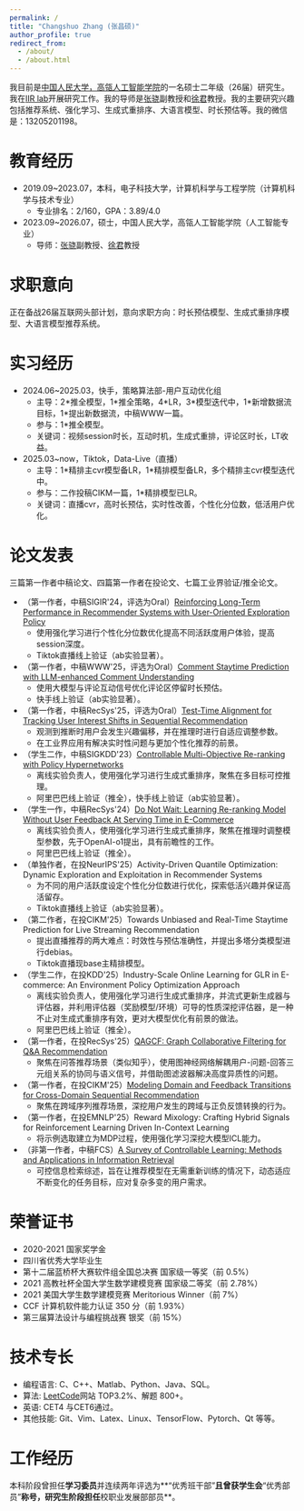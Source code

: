 ```yaml
---
permalink: /
title: "Changshuo Zhang (张昌硕)"
author_profile: true
redirect_from: 
  - /about/
  - /about.html
---
```


我目前是[中国人民大学，高瓴人工智能学院](http://ai.ruc.edu.cn/english/index.htm)的一名硕士二年级（26届）研究生。我在[IIR lab](https://ruc-iir-lab.github.io/)开展研究工作。我的导师是[张骁](https://scholar.google.com/citations?user=5FZ6wbAAAAAJ&hl=zh-CN&oi=ao)副教授和[徐君](https://scholar.google.com/citations?user=su14mcEAAAAJ)教授。我的主要研究兴趣包括推荐系统、强化学习、生成式重排序、大语言模型、时长预估等。我的微信是：13205201198。

教育经历
======
+ 2019.09~2023.07，本科，电子科技大学，计算机科学与工程学院（计算机科学与技术专业）
  + 专业排名：2/160，GPA：3.89/4.0
+ 2023.09~2026.07，硕士，中国人民大学，高瓴人工智能学院（人工智能专业）
  + 导师：[张骁](https://scholar.google.com/citations?user=5FZ6wbAAAAAJ&hl=zh-CN&oi=ao)副教授、[徐君](https://scholar.google.com/citations?user=su14mcEAAAAJ)教授

求职意向
======

正在备战26届互联网头部计划，意向求职方向：时长预估模型、生成式重排序模型、大语言模型推荐系统。

实习经历
======

+ 2024.06~2025.03，快手，策略算法部-用户互动优化组
  + 主导：2\*推全模型，1\*推全策略，4\*LR，3\*模型迭代中，1\*新增数据流目标，1\*提出新数据流，中稿WWW一篇。
  + 参与：1\*推全模型。
  + 关键词：视频session时长，互动时机，生成式重排，评论区时长，LT收益。
+ 2025.03~now，Tiktok，Data-Live（直播）
  + 主导：1\*精排主cvr模型备LR，1*精排模型备LR，多个精排主cvr模型迭代中。
  + 参与：二作投稿CIKM一篇，1\*精排模型已LR。
  + 关键词：直播cvr，高时长预估，实时性改善，个性化分位数，低活用户优化。

论文发表
======

三篇第一作者中稿论文、四篇第一作者在投论文、七篇工业界验证/推全论文。

+ （第一作者，中稿SIGIR'24，评选为Oral）[Reinforcing Long-Term Performance in Recommender Systems with User-Oriented Exploration Policy](https://dl.acm.org/doi/10.1145/3626772.3657714)
  + 使用强化学习进行个性化分位数优化提高不同活跃度用户体验，提高session深度。
  + Tiktok直播线上验证（ab实验显著）。
+ （第一作者，中稿WWW'25，评选为Oral）[Comment Staytime Prediction with LLM-enhanced Comment Understanding](https://dl.acm.org/doi/10.1145/3701716.3715213)
  + 使用大模型与评论互动信号优化评论区停留时长预估。
  + 快手线上验证（ab实验显著）。
+ （第一作者，中稿RecSys'25，评选为Oral）[Test-Time Alignment for Tracking User Interest Shifts in Sequential Recommendation](https://arxiv.org/abs/2504.01489)
  + 观测到推断时用户会发生兴趣偏移，并在推理时进行自适应调整参数。
  + 在工业界应用有解决实时性问题与更加个性化推荐的前景。
+ （学生二作，中稿SIGKDD'23）[Controllable Multi-Objective Re-ranking with Policy Hypernetworks](https://dl.acm.org/doi/abs/10.1145/3580305.3599796)
  + 离线实验负责人，使用强化学习进行生成式重排序，聚焦在多目标可控推理。
  + 阿里巴巴线上验证（推全），快手线上验证（ab实验显著）。
+ （学生一作，中稿RecSys'24）[Do Not Wait: Learning Re-ranking Model Without User Feedback At Serving Time in E-Commerce](https://dl.acm.org/doi/abs/10.1145/3640457.3688165)
  + 离线实验负责人，使用强化学习进行生成式重排序，聚焦在推理时调整模型参数，先于OpenAI-o1提出，具有前瞻性的工作。
  + 阿里巴巴线上验证（推全）。
+ （单独作者，在投NeurIPS'25）Activity-Driven Quantile Optimization: Dynamic Exploration and Exploitation in Recommender Systems
  + 为不同的用户活跃度设定个性化分位数进行优化，探索低活兴趣并保证高活留存。
  + Tiktok直播线上验证（ab实验显著）。
+ （第二作者，在投CIKM'25）Towards Unbiased and Real-Time Staytime Prediction for Live Streaming Recommendation
  + 提出直播推荐的两大难点：时效性与预估准确性，并提出多塔分类模型进行debias。
  + Tiktok直播现base主精排模型。
+ （学生二作，在投KDD'25）Industry-Scale Online Learning for GLR in E-commerce: An Environment Policy Optimization Approach
  + 离线实验负责人，使用强化学习进行生成式重排序，并流式更新生成器与评估器，并利用评估器（奖励模型/环境）可导的性质深挖评估器，是一种不止对生成式重排序有效，更对大模型优化有前景的做法。
  + 阿里巴巴线上验证（推全）。
+ （第一作者，在投RecSys'25）[QAGCF: Graph Collaborative Filtering for Q&A Recommendation](https://arxiv.org/abs/2406.04828)
  + 聚焦在问答推荐场景（类似知乎），使用图神经网络解耦用户-问题-回答三元组关系的协同与语义信号，并借助图滤波器解决高度异质性的问题。
+ （第一作者，在投CIKM'25）[Modeling Domain and Feedback Transitions for Cross-Domain Sequential Recommendation](https://arxiv.org/abs/2408.08209)
  + 聚焦在跨域序列推荐场景，深挖用户发生的跨域与正负反馈转换的行为。
+ （第一作者，在投EMNLP'25）Reward Mixology: Crafting Hybrid Signals for
  Reinforcement Learning Driven In-Context Learning
  + 将示例选取建立为MDP过程，使用强化学习深挖大模型ICL能力。
+ （非第一作者，中稿FCS）[A Survey of Controllable Learning: Methods and Applications in Information Retrieval](https://arxiv.org/abs/2407.06083)
  + 可控信息检索综述，旨在让推荐模型在无需重新训练的情况下，动态适应不断变化的任务目标，应对复杂多变的用户需求。

荣誉证书
======

+ 2020-2021 国家奖学金
+ 四川省优秀大学毕业生
+ 第十二届蓝桥杯大赛软件组全国总决赛 国家级一等奖（前 0.5%）
+ 2021 高教社杯全国大学生数学建模竞赛 国家级二等奖（前 2.78%）
+ 2021 美国大学生数学建模竞赛 Meritorious Winner（前 7%）
+ CCF 计算机软件能力认证 350 分（前 1.93%）
+ 第三届算法设计与编程挑战赛 银奖（前 15%）

技术专长
======

+ 编程语言: C、C++、Matlab、Python、Java、SQL。
+ 算法: [LeetCode](https://leetcode.cn/u/lyingcs/)网站 TOP3.2%、解题 800+。
+ 英语: CET4 与CET6通过。
+ 其他技能: Git、Vim、Latex、Linux、TensorFlow、Pytorch、Qt 等等。

工作经历
======

本科阶段曾担任**学习委员**并连续两年评选为**“优秀班干部”**且曾获学生会**“优秀部员”**称号，研究生阶段担任**校职业发展部部员**。
